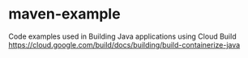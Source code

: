 # maven-example
Code examples used in Building Java  applications using Cloud Build
https://cloud.google.com/build/docs/building/build-containerize-java
